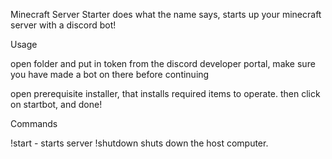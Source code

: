 Minecraft Server Starter does what the name says, starts up your minecraft server with a discord bot!


Usage

open folder and put in token from the discord developer portal, make sure you have made a bot on there before continuing

open prerequisite installer, that installs required items to operate. then click on startbot, and done!



Commands

!start - starts server
!shutdown shuts down the host computer.
